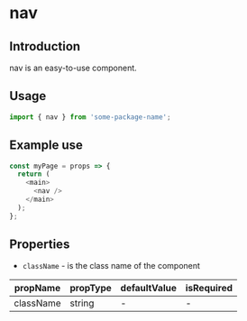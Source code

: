 # nav

<!-- STORY -->

## Introduction

nav is an easy-to-use component.

## Usage

```javascript
import { nav } from 'some-package-name';
```

## Example use

```javascript
const myPage = props => {
  return (
    <main>
      <nav />
    </main>
  );
};
```

## Properties

- `className` - is the class name of the component

| propName  | propType | defaultValue | isRequired |
| --------- | -------- | ------------ | ---------- |
| className | string   | -            | -          |
